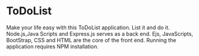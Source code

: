 # ToDoList
Make your life easy with this ToDoList application. List it and do it. Node.js,Java Scripts and Express.js serves as a back end. Ejs, JavaScripts, BootStrap, CSS and HTML are the core of the front end. Running the application requires NPM installation.

